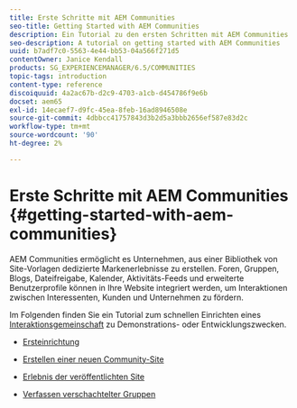 ```yaml
---
title: Erste Schritte mit AEM Communities
seo-title: Getting Started with AEM Communities
description: Ein Tutorial zu den ersten Schritten mit AEM Communities
seo-description: A tutorial on getting started with AEM Communities
uuid: b7adf7c0-5563-4e44-bb53-04a566f271d5
contentOwner: Janice Kendall
products: SG_EXPERIENCEMANAGER/6.5/COMMUNITIES
topic-tags: introduction
content-type: reference
discoiquuid: 4a2ac67b-d2c9-4703-a1cb-d454786f9e6b
docset: aem65
exl-id: 14ecaef7-d9fc-45ea-8feb-16ad8946508e
source-git-commit: 4dbbcc41757843d3b2d5a3bbb2656ef587e83d2c
workflow-type: tm+mt
source-wordcount: '90'
ht-degree: 2%

---
```


# Erste Schritte mit AEM Communities {#getting-started-with-aem-communities}

AEM Communities ermöglicht es Unternehmen, aus einer Bibliothek von Site-Vorlagen dedizierte Markenerlebnisse zu erstellen. Foren, Gruppen, Blogs, Dateifreigabe, Kalender, Aktivitäts-Feeds und erweiterte Benutzerprofile können in Ihre Website integriert werden, um Interaktionen zwischen Interessenten, Kunden und Unternehmen zu fördern.

Im Folgenden finden Sie ein Tutorial zum schnellen Einrichten eines [Interaktionsgemeinschaft](/help/communities/overview.md#engagement-community) zu Demonstrations- oder Entwicklungszwecken.

* [Ersteinrichtung](/help/communities/setup.md)

* [Erstellen einer neuen Community-Site](/help/communities/create-site.md)

* [Erlebnis der veröffentlichten Site](/help/communities/published-site.md)

* [Verfassen verschachtelter Gruppen](/help/communities/nested-groups.md)
